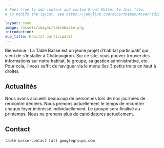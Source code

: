 ```yaml
---
# Feel free to add content and custom Front Matter to this file.
# To modify the layout, see https://jekyllrb.com/docs/themes/#overriding-theme-defaults

layout: home
image: /assets/images/tablebasse.png
introduction: 
sub_title: Habitat participatif
---
```


Bienvenue ! La Table Basse est un jeune projet d'habitat participatif qui vient de s'installer à Châteaugiron. Sur ce site, vous pouvez trouver des informations sur notre habitat, le groupe, sa gestion administrative, etc. Pour cela, il vous suffit de naviguer via le menu (les 3 petits traits en haut à droite).

## Actualités
Nous avons accueilli beaucoup de personnes lors de nos journées de rencontre dédiées. Nous prenons actuellement le temps de recontrer chaque foyer intéressé individuellement. Le groupe sera finalisé au printemps. Nous ne prenons plus de candidatures actuellement.

## Contact
`table-basse-contact [at] googlegroups.com`
